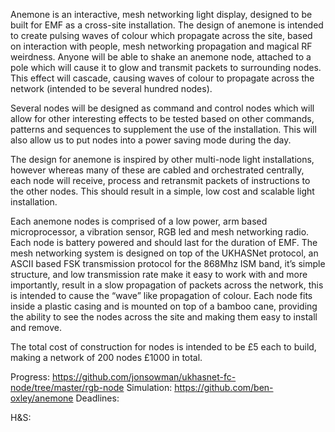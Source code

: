 Anemone is an interactive, mesh networking light display, designed to be built for EMF as a cross-site installation. The design of anemone is intended to create pulsing waves of colour which propagate across the site, based on interaction with people, mesh networking propagation and magical RF weirdness. Anyone will be able to shake an anemone node, attached to a pole which will cause it to glow and transmit packets to surrounding nodes. This effect will cascade, causing waves of colour to propagate across the network (intended to be several hundred nodes).

Several nodes will be designed as command and control nodes which will allow for other interesting effects to be tested based on other commands, patterns and sequences to supplement the use of the installation. This will also allow us to put nodes into a power saving mode during the day.

The design for anemone is inspired by other multi-node light installations, however whereas many of these are cabled and orchestrated centrally, each node will receive, process and retransmit packets of instructions to the other nodes. This should result in a simple, low cost and scalable light installation. 

Each anemone nodes is comprised of a low power, arm based microprocessor, a vibration sensor, RGB led and mesh networking radio. Each node is battery powered and should last for the duration of EMF. The mesh networking system is designed on top of the UKHASNet protocol, an ASCII based FSK transmission protocol for the 868Mhz ISM band, it’s simple structure, and low transmission rate make it easy to work with and more importantly, result in a slow propagation of packets across the network, this is intended to cause the “wave” like propagation of colour. Each node fits inside a plastic casing and is mounted on top of a bamboo cane, providing the ability to see the nodes across the site and making them easy to install and remove.

The total cost of construction for nodes is intended to be £5 each to build, making a network of 200 nodes £1000 in total.

Progress:
https://github.com/jonsowman/ukhasnet-fc-node/tree/master/rgb-node
Simulation:
https://github.com/ben-oxley/anemone
Deadlines:

H&S:

